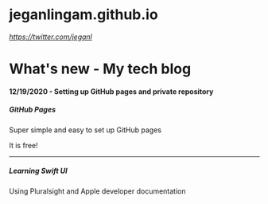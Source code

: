 # jeganlingam.github.io
<i>https://twitter.com/jeganl</i>

<h1>What's new - My tech blog</h1>
<h4>12/19/2020 - Setting up GitHub pages and private repository </h4>

<h5>GitHub Pages</h5>
<p>Super simple and easy to set up GitHub pages</p>
<p>It is free!</p>

<hr>

<h5>Learning Swift UI</h5>
<p>Using Pluralsight and Apple developer documentation</p>
